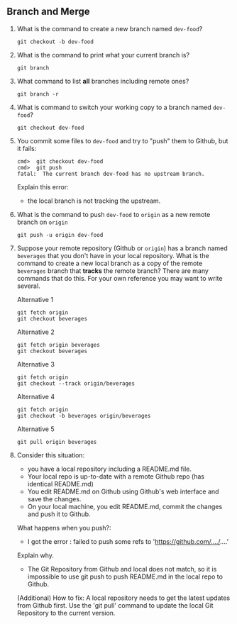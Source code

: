 ## Branch and Merge

1. What is the command to create a new branch named `dev-food`?
    ```
    git checkout -b dev-food
    ```

2. What is the command to print what your current branch is?
    ```
    git branch
    ```


3. What command to list **all** branches including remote ones?
    ```
    git branch -r
    ```


4. What is command to switch your working copy to a branch named `dev-food`?
    ```
    git checkout dev-food
    ```

5. You commit some files to `dev-food` and try to "push" them to Github, but it fails:

    ```
    cmd>  git checkout dev-food
    cmd>  git push
    fatal:  The current branch dev-food has no upstream branch. 
    ```
    Explain this error:
    
    * the local branch is not tracking the upstream.

6. What is the command to push `dev-food` to `origin` as a new remote branch on `origin`
    ```
    git push -u origin dev-food
    ```

7. Suppose your remote repository (Github or `origin`) has a branch named `beverages` that you don't have in your local repository.  What is the command to create a new local branch as a copy of the remote `beverages` branch that **tracks** the remote branch?
    There are many commands that do this.  For your own reference you may want to write several.
    
    Alternative 1
    ```
    git fetch origin
    git checkout beverages
    ```
    Alternative 2
    ```
    git fetch origin beverages
    git checkout beverages
    ```
    Alternative 3
    ```
    git fetch origin
    git checkout --track origin/beverages
    ```
    Alternative 4
    ```
    git fetch origin
    git checkout -b beverages origin/beverages
    ```
    Alternative 5
    ```
    git pull origin beverages
    ```


8. Consider this situation:
   - you have a local repository including a README.md file.
   - Your local repo is up-to-date with a remote Github repo (has identical README.md)
   - You edit README.md on Github using Github's web interface and save the changes.
   - On your local machine, you edit README.md, commit the changes and push it to Github. 
      
   What happens when you push?:

    * I got the error : failed to push some refs to 'https://github.com/..../....'

   Explain why.

    * The Git Repository from Github and local does not match, so it is impossible to use git push to push README.md in the local repo to Github. 

    (Additional) How to fix:
    A local repository needs to get the latest updates from Github first. Use the 'git pull' command to update the local Git Repository to the current version.
